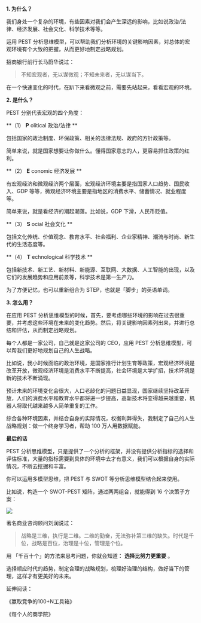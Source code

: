 **1. 为什么？**

我们身处一个复杂的环境，有些因素对我们会产生深远的影响，比如说政治/法律、经济发展、社会文化、科学技术等等。

运用 PEST 分析思维模型，可以帮助我们分析环境的关键影响因素，对总体的宏观环境有个大致的把握，从而更好地制定战略规划。

招商银行前行长马蔚华说过：

> 不知宏观者，无以谋微观；不知未来者，无以谋当下。

在一个快速变化的时代，在趴下来看微观之前，需要先站起来，看看宏观的环境。  

**2. 是什么？**

PEST 分别代表宏观的四个角度：

**（1） **P** olitical  政治/法律 **

包括国家的政治制度、环保政策、相关的法律法规、政府的方针政策等。

简单来说，就是国家想要让你做什么。懂得国家意志的人，更容易抓住政策的红利。  

**（2） **E** conomic  经济发展 **

有宏观经济和微观经济两个层面，宏观经济环境主要是指国家人口趋势、国民收入、GDP 等等，微观经济环境主要是指地区的消费水平、储蓄情况、就业程度等。

简单来说，就是看经济的潮起潮落。比如说，GDP 下滑，人民币贬值。  

**（3） **S** ocial  社会文化 **

包括文化传统、价值观念、教育水平、社会福利、企业家精神、潮流与时尚、新生代的生活态度等。

**（4） **T** echnological  科学技术 **

包括新技术、新工艺、新材料、新能源、互联网、大数据、人工智能的出现，以及它们的发展趋势和应用前景等，科学技术是第一生产力。

为了方便记忆，也可以重新组合为 STEP，也就是「脚步」的英语单词。

**3. 怎么用？**

在应用 PEST 分析思维模型的时候，首先，要考虑哪些环境的影响在过去很重要，并考虑这些环境在未来的变化趋势。然后，将关键影响因素列出来，并进行总结和评估，从而制定战略规划。

每个人都是一家公司，自己就是这家公司的 CEO，应用 PEST 分析思维模型，可以帮我们更好地规划自己的人生战略。

比如说，我小时候面临的政治环境，是国家推行计划生育等政策，宏观经济环境是改革开放，微观经济环境是消费水平不断提高，社会环境是大学扩招，技术环境是新的技术不断涌现。

预计未来的环境变化会很大，人口老龄化的问题日益显现，国家继续坚持改革开放，人们的消费水平和教育水平都将进一步提高，高新技术将变得越来越重要，机器人将取代越来越多人简单重复的工作。

综合各种环境因素，并结合自身的实际情况，权衡利弊得失，我制定了自己的人生战略规划：做一个终身学习者，帮助 100 万人用数据赋能。

**最后的话**

PEST 分析思维模型，只是提供了一个分析的框架，并没有提供分析指标的选择和评估标准，大量的指标需要到具体的环境中去才有意义，我们可以根据自身的实际情况，不断去挖掘和丰富。

你可以运用多模型思维，把 PEST 与 SWOT 等分析思维模型结合起来使用。

比如说，构造一个 SWOT-PEST 矩阵，通过两两组合，就能得到 16 个决策子方案：

![](https://mmbiz.qpic.cn/mmbiz_png/giaycic3UNwo3rL5eSdegWiblCTg1ugb2mUPGFaHGicDAHOXjB8j9KuTuFiaekiaeWtyYuduT0n4xRaKu0uNfQv8M8SA/640?wx_fmt=png) 

著名商业咨询顾问刘润说过：

> 战略是三维，执行是二维。二维的勤奋，无法弥补第三维的缺失。时代是千位，战略是百位，治理是十位，管理是个位。

用  「千百十个」的方法来思考问题，你就会知道：  **选择比努力更重要** 。

选择顺应时代的趋势，制定合理的战略规划，梳理好治理的结构，做好当下的管理，这样才有更美好的未来。

延伸阅读：

《赢取竞争的100+N工具箱》

《每个人的商学院》